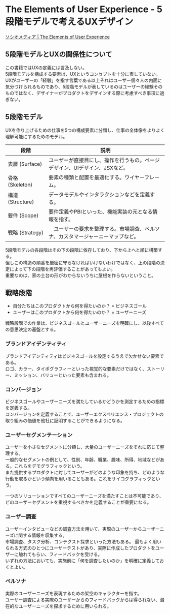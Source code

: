 # The Elements of User Experience - 5段階モデルで考えるUXデザイン

[ソシオメディア | The Elements of User Experience](https://www.sociomedia.co.jp/10473)

## 5段階モデルとUXの関係性について

この書籍ではUXの定義には言及しない。  
5段階モデルを構成する要素は、UXというコンセプトを十分に表していない。  
UXがユーザーの「経験」を指す言葉である以上それはユーザー個々人の内面に気分づけられるものであり、5段階モデルが表しているのはユーザーの経験そのものではなく、デザイナーがプロダクトをデザインする際に考慮すべき事項に過ぎない。

## 5段階モデル

UXを作り上げるための仕事を5つの構成要素に分類し、仕事の全体像をよりよく理解可能にするためのモデル。

| 段階 | 説明 |
| --- | --- |
| 表層 (Surface)　| ユーザーが直接目にし、操作を行うもの。ページデザイン、UIデザイン、JSXなど。 |
| 骨格 (Skeleton)　| 要素の種類と配置を最適化する。ワイヤーフレーム。 |
| 構造 (Structure) | データモデルやインタラクションなどを定義する。 |
| 要件 (Scope)　| 要件定義やPBIといった、機能実装の元となる情報を指す。 |
| 戦略 (Strategy)　|　ユーザーの要求を整理する。市場調査、ペルソナ、カスタマージャーニーマップなど。　|

5段階モデルの各段階はその下の段階に依存しており、下から上へと順に構築する。  
但しこの構造の順番を厳密に守らなければいけないわけではなく、上の段階の決定によって下の段階を再評価することがあってもよい。  
重要なのは、家の土台の形がわからないうちに屋根を作らないということ。

## 戦略段階

- 自分たちはこのプロダクトから何を得たいのか？ = ビジネスゴール
- ユーザーはこのプロダクトから何を得たいのか？ = ユーザーニーズ

戦略段階での作業は、ビジネスゴールとユーザーニーズを明確にし、以後すべての意思決定の基盤とする。

### ブランドアイデンティティ

ブランドアイデンティティはビジネスゴールを設定するうえで欠かせない要素である。  
ロゴ、カラー、タイポグラフィーといった視覚的な要素だけではなく、ストーリー、ミッション、バリューといった要素も含まれる。

### コンバージョン

ビジネスゴールやユーザーニーズを満たしているかどうかを測定するための指標を定義する。  
コンバージョンを定義することで、ユーザーエクスペリエンス・プロジェクトの取り組みの価値を他社に証明することができるようになる。

### ユーザーセグメンテーション

ユーザーを小さなセグメントに分類し、大量のユーザーニーズをそれに応じて整理する。  
一般的なセグメントの例として、性別、年齢、職業、趣味、所得、地域などがある。これらをデモグラフィックという。  
また提供するプロダクトに対してユーザーがどのような印象を持ち、どのような行動を取るかという傾向を用いることもある。これをサイコグラフィックという。

一つのソリューションですべてのユーザーニーズを満たすことは不可能であり、どのユーザーセグメントを重視するべきかを定義することが重要になる。

### ユーザー調査

ユーザーインタビューなどの調査方法を用いて、実際のユーザーからユーザーニーズに関する情報を収集する。  
市場調査、タスク分析、コンテクスト探求といった方法もある。
最もよく用いられる方式のひとつにユーザーテストがあり、実際に作成したプロダクトをユーザーに触れてもらい、フィードバックを受ける。  
いずれの方法においても、実施前に「何を調査したいのか」を明確に定義しておくとよい。

### ペルソナ

実際のユーザーニーズを表現するための架空のキャラクターを指す。  
ユーザー調査による実際のユーザーからのフィードバックからは得られない、潜在的なユーザーニーズを探求するために用いられる。